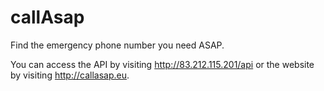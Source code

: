 # callAsap

Find the emergency phone number you need ASAP.

You can access the API by visiting http://83.212.115.201/api or the website by visiting http://callasap.eu.
